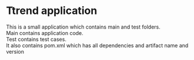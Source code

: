 # Ttrend application

This is a small application which contains main and test folders.  
Main contains application code.  
Test contains test cases.  
It also contains pom.xml which has all dependencies and artifact name and version

